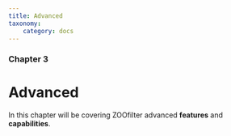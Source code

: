 ```yaml
---
title: Advanced
taxonomy:
    category: docs
---
```


### Chapter 3

# Advanced

In this chapter will be covering ZOOfilter advanced **features** and **capabilities**.
